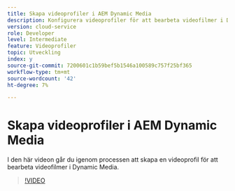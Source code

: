 ```yaml
---
title: Skapa videoprofiler i AEM Dynamic Media
description: Konfigurera videoprofiler för att bearbeta videofilmer i Dynamic Media
version: cloud-service
role: Developer
level: Intermediate
feature: Videoprofiler
topic: Utveckling
index: y
source-git-commit: 7200601c1b59bef5b1546a100589c757f25bf365
workflow-type: tm+mt
source-wordcount: '42'
ht-degree: 7%

---
```



# Skapa videoprofiler i AEM Dynamic Media

I den här videon går du igenom processen att skapa en videoprofil för att bearbeta videofilmer i Dynamic Media.

>[!VIDEO](https://video.tv.adobe.com/v/335382?quality=9&learn=on)
